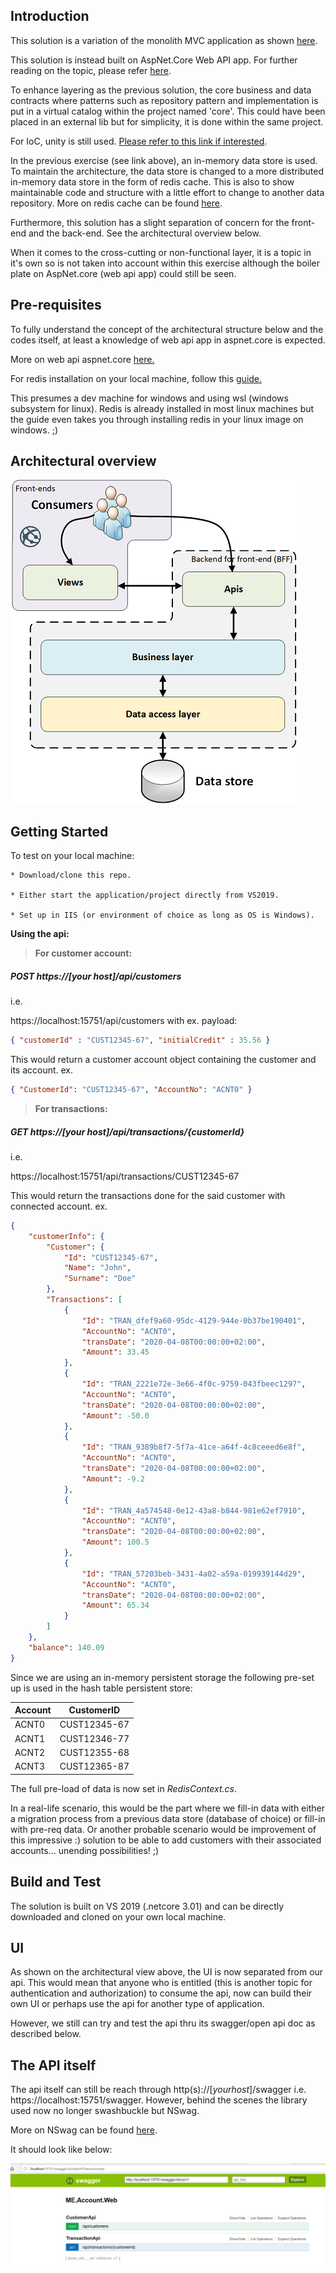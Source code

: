 ## Introduction

This solution is a variation of the monolith MVC application as shown [here](https://github.com/spice67/carmen/tree/master/ME.Account.Web).

This solution is instead built on AspNet.Core Web API app.
For further reading on the topic, please refer <a href="https://docs.microsoft.com/sv-se/aspnet/core/web-api/?view=aspnetcore-3.1">here</a>.

To enhance layering as the previous solution, the core business and data contracts where patterns such as repository pattern and implementation is put in a virtual catalog within the project named 'core'. This could have been placed in an external lib but for simplicity, it is done within the same project.

For IoC, unity is still used. <a href="https://github.com/unitycontainer/unity" target="_blank">Please refer to this link if interested</a>.

In the previous exercise (see link above), an in-memory data store is used. To maintain the architecture, the data store is changed to a more distributed in-memory data store in the form of redis cache. This is also to show maintainable code and structure with a little effort to change to another data repository.
More on redis cache can be found [here](https://redis.io/).

Furthermore, this solution has a slight separation of concern for the front-end and the back-end.
See the architectural overview below.

When it comes to the cross-cutting or non-functional layer, it is a topic in it's own so is not taken into account within this exercise although the boiler plate on AspNet.core (web api app) could still be seen.

## Pre-requisites
To fully understand the concept of the architectural structure below and the codes itself, at least a knowledge of web api app in aspnet.core is expected.

More on web api aspnet.core <a href="https://docs.microsoft.com/en-us/aspnet/core/web-api/?view=aspnetcore-3.1" target="_blank">here.</a>

For redis installation on your local machine, follow this <a href="https://docs.microsoft.com/en-us/windows/wsl/install-win10#install-the-windows-subsystem-for-linux" target="_blank">guide.</a>

This presumes a dev machine for windows and using wsl (windows subsystem for linux). Redis is already installed in most linux machines but the guide even takes you through installing redis in your linux image on windows. ;)

## Architectural overview

![](archstructvw.png)

## Getting Started

To test on your local machine:

    * Download/clone this repo.

    * Either start the application/project directly from VS2019.

    * Set up in IIS (or environment of choice as long as OS is Windows).

**Using the api:**

> **For customer account:** 


##### *POST https://[your host]/api/customers*

i.e.

https://localhost:15751/api/customers with ex. payload: 

```json
{ "customerId" : "CUST12345-67", "initialCredit" : 35.56 }
```


This would return a customer account object containing the customer and its account.
ex.

```json
{ "CustomerId": "CUST12345-67", "AccountNo": "ACNT0" }
```


> **For transactions:** 

##### *GET https://[your host]/api/transactions/{customerId}*

i.e. 

https://localhost:15751/api/transactions/CUST12345-67

This would return the transactions done for the said customer with connected account. 
ex. 

```json
{
    "customerInfo": {
        "Customer": {
            "Id": "CUST12345-67",
            "Name": "John",
            "Surname": "Doe"
        },
        "Transactions": [
            {
                "Id": "TRAN_dfef9a60-95dc-4129-944e-0b37be190401",
                "AccountNo": "ACNT0",
                "transDate": "2020-04-08T00:00:00+02:00",
                "Amount": 33.45
            },
            {
                "Id": "TRAN_2221e72e-3e66-4f0c-9759-043fbeec1297",
                "AccountNo": "ACNT0",
                "transDate": "2020-04-08T00:00:00+02:00",
                "Amount": -50.0
            },
            {
                "Id": "TRAN_9389b8f7-5f7a-41ce-a64f-4c8ceeed6e8f",
                "AccountNo": "ACNT0",
                "transDate": "2020-04-08T00:00:00+02:00",
                "Amount": -9.2
            },
            {
                "Id": "TRAN_4a574548-0e12-43a8-b844-981e62ef7910",
                "AccountNo": "ACNT0",
                "transDate": "2020-04-08T00:00:00+02:00",
                "Amount": 100.5
            },
            {
                "Id": "TRAN_57203beb-3431-4a02-a59a-019939144d29",
                "AccountNo": "ACNT0",
                "transDate": "2020-04-08T00:00:00+02:00",
                "Amount": 65.34
            }
        ]
    },
    "balance": 140.09
}
```


Since we are using an in-memory persistent storage the following pre-set up is used in the hash table persistent store:

| Account  | CustomerID   |
|----------|--------------|
| ACNT0    | CUST12345-67 |
| ACNT1    | CUST12346-77 |
| ACNT2    | CUST12355-68 |
| ACNT3    | CUST12365-87 |


The full pre-load of data is now set in *RedisContext.cs*.

In a real-life scenario, this would be the part where we fill-in data with either a migration process from a previous data store (database of choice) or fill-in with pre-req data. Or another probable scenario would be improvement of this impressive :) solution to be able to add customers with their associated accounts... unending possibilities! ;)

## Build and Test

The solution is built on VS 2019 (.netcore 3.01) and can be directly downloaded and cloned on your own local machine.

## UI

As shown on the architectural view above, the UI is now separated from our api. This would mean that
anyone who is entitled (this is another topic for authentication and authorization) to consume the api,
now can build their own UI or perhaps use the api for another type of application.

However, we still can try and test the api thru its swagger/open api doc as described below.

## The API itself

The api itself can still be reach through http(s)://[*yourhost*]/swagger i.e. https://localhost:15751/swagger. However, behind the scenes the library used now no longer swashbuckle but NSwag.

More on NSwag can be found [here](https://docs.microsoft.com/en-us/aspnet/core/tutorials/getting-started-with-nswag?view=aspnetcore-3.1&tabs=visual-studio).

It should look like below:

![](swaggervy.png)

